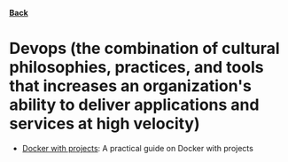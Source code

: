 **[Back](/README.md/)**

# Devops (the combination of cultural philosophies, practices, and tools that increases an organization's ability to deliver applications and services at high velocity)

- [Docker with projects](https://www.youtube.com/watch?v=rr9cI4u1_88): A practical guide on Docker with projects